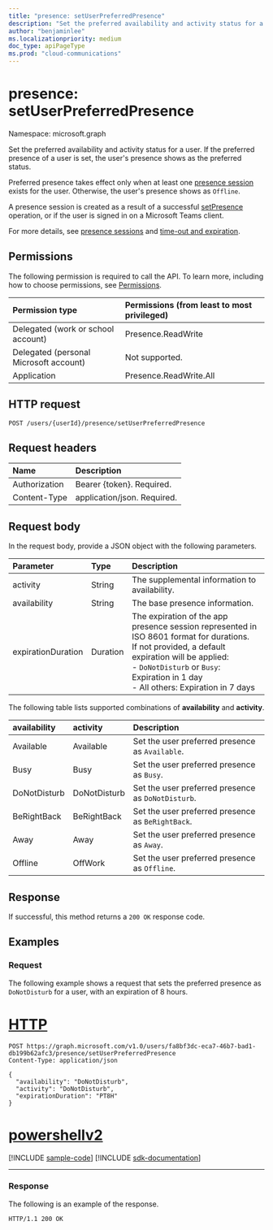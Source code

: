 ```yaml
---
title: "presence: setUserPreferredPresence"
description: "Set the preferred availability and activity status for a user."
author: "benjaminlee"
ms.localizationpriority: medium
doc_type: apiPageType
ms.prod: "cloud-communications"
---
```


# presence: setUserPreferredPresence

Namespace: microsoft.graph

Set the preferred availability and activity status for a user. If the preferred presence of a user is set, the user's presence shows as the preferred status.

Preferred presence takes effect only when at least one [presence session](presence-setpresence.md#presence-sessions) exists for the user. Otherwise, the user's presence shows as `Offline`.

A presence session is created as a result of a successful [setPresence](presence-setpresence.md) operation, or if the user is signed in on a Microsoft Teams client.

For more details, see [presence sessions](presence-setpresence.md#presence-sessions) and [time-out and expiration](presence-setpresence.md#timeout-expiration-and-keep-alive).

## Permissions
The following permission is required to call the API. To learn more, including how to choose permissions, see [Permissions](/graph/permissions-reference).

| Permission type                        | Permissions (from least to most privileged) |
| :------------------------------------- | :------------------------------------------ |
| Delegated (work or school account)     | Presence.ReadWrite                          |
| Delegated (personal Microsoft account) | Not supported.                              |
| Application                            | Presence.ReadWrite.All                      |

## HTTP request
<!-- { "blockType": "ignored" } -->
```http
POST /users/{userId}/presence/setUserPreferredPresence
```

## Request headers
| Name          | Description                 |
| :------------ | :-------------------------- |
| Authorization | Bearer {token}. Required.   |
| Content-Type  | application/json. Required. |

## Request body

In the request body, provide a JSON object with the following parameters.

| Parameter          | Type     | Description                                                                                                                                                                                                                                    |
| :----------------- | :------- | :--------------------------------------------------------------------------------------------------------------------------------------------------------------------------------------------------------------------------------------------- |
| activity           | String   | The supplemental information to availability.                                                                                                                                                                                                  |
| availability       | String   | The base presence information.                                                                                                                                                                                                                 |
| expirationDuration | Duration | The expiration of the app presence session represented in ISO 8601 format for durations.<br/>If not provided, a default expiration will be applied:<br/>- `DoNotDisturb` or `Busy`: Expiration in 1 day<br/>- All others: Expiration in 7 days |

The following table lists supported combinations of **availability** and **activity**.

| availability | activity     | Description                                         |
| :----------- | :----------- | :-------------------------------------------------- |
| Available    | Available    | Set the user preferred presence as `Available`.     |
| Busy         | Busy         | Set the user preferred presence as `Busy`.          |
| DoNotDisturb | DoNotDisturb | Set the user preferred presence as `DoNotDisturb`.  |
| BeRightBack  | BeRightBack  | Set the user preferred presence as `BeRightBack`.   |
| Away         | Away         | Set the user preferred presence as `Away`.          |
| Offline      | OffWork      | Set the user preferred presence as `Offline`.       |

## Response
If successful, this method returns a `200 OK` response code.

## Examples

### Request

The following example shows a request that sets the preferred presence as `DoNotDisturb` for a user, with an expiration of 8 hours.


# [HTTP](#tab/http)
<!-- {
  "blockType": "request",
  "name": "setUserPreferredPresence",
  "sampleKeys": ["fa8bf3dc-eca7-46b7-bad1-db199b62afc3"]
}-->

```msgraph-interactive
POST https://graph.microsoft.com/v1.0/users/fa8bf3dc-eca7-46b7-bad1-db199b62afc3/presence/setUserPreferredPresence
Content-Type: application/json

{
  "availability": "DoNotDisturb",
  "activity": "DoNotDisturb",
  "expirationDuration": "PT8H"
}
```

# [powershellv2](#tab/powershellv2)
[!INCLUDE [sample-code](../includes/snippets/powershellv2/setuserpreferredpresence-powershellv2-snippets.md)]
[!INCLUDE [sdk-documentation](../includes/snippets/snippets-sdk-documentation-link.md)]

---



### Response

The following is an example of the response.

<!-- {
  "blockType": "response",
  "truncated": true
} -->
```http
HTTP/1.1 200 OK
```

